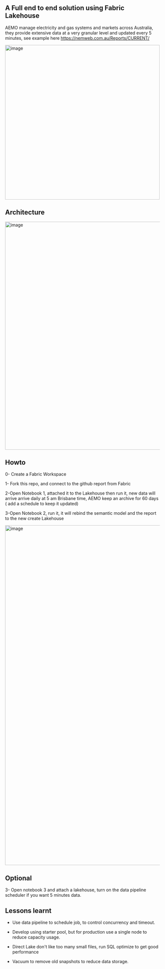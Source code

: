 ## A Full end to end solution using Fabric Lakehouse

AEMO manage electricity and gas systems and markets across Australia,  they provide extensive data at a very granular level and updated every 5 minutes, see example here
https://nemweb.com.au/Reports/CURRENT/

<img width="503" alt="image" src="https://github.com/djouallah/aemo_fabric/assets/12554469/464009ce-f424-40c5-b35e-8a93cd80f574">


## Architecture

<img width="742" alt="image" src="https://github.com/djouallah/aemo_fabric/assets/12554469/96145683-7cea-4b4f-80fb-089ae63731cf">



## Howto

0- Create a Fabric Workspace

1- Fork this repo, and connect to the github report from Fabric

2-Open Notebook 1, attached it to the Lakehouse then run it, new data will arrive arrive daily at 5 am Brisbane time, AEMO keep an archive for 60 days ( add a schedule to keep it updated)

3-Open Notebook 2, run it, it will rebind the semantic model and the report to the new create Lakehouse


<img width="1106" alt="image" src="https://github.com/djouallah/aemo_fabric/assets/12554469/0c802002-9478-49bc-b9b4-0bb37c8ce93c">




## Optional


3- Open notebook 3 and attach a lakehouse, turn on the data pipeline scheduler if you want 5 minutes data.

## Lessons learnt

-	Use data pipeline to schedule job, to control concurrency and timeout.

-	Develop using starter pool, but for production use a single node to reduce capacity usage.

-	Direct Lake don't like too many small files, run SQL optimize to get good performance

-	Vacuum to remove old snapshots to reduce data storage. 


